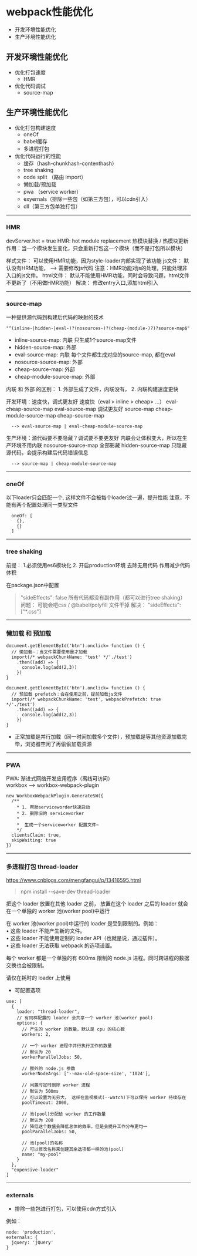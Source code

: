 # webpack性能优化

* 开发环境性能优化
* 生产环境性能优化

## 开发环境性能优化
* 优化打包速度
  * HMR
* 优化代码调试
  * source-map

## 生产环境性能优化
* 优化打包构建速度
  * oneOf
  * babel缓存
  * 多进程打包
* 优化代码运行的性能
  * 缓存（hash-chunkhash-contenthash）
  * tree shaking 
  * code split （路由 import）
  * 懒加载/预加载
  * pwa （service worker）
  * exyernals（排除一些包（如第三方包），可以cdn引入）
  * dll（第三方包单独打包）




---
### HMR
devServer.hot = true
HMR: hot module replacement 热模块替换 / 热模块更新
作用：当一个模块发生变化，只会重新打包这一个模块（而不是打包所以模块）

 样式文件：  可以使用HMR功能，因为style-loader内部实现了该功能
 js文件：    默认没有HRM功能， --> 需要修改js代码
     注意：HMR功能对js的处理，只能处理非入口的js文件。
 html文件：  默认不能使用HMR功能，同时会导致问题，html文件不更新了（不用做HMR功能）
     解决： 修改entry入口,添加html引入

---

### source-map

 一种提供源代码到构建后代码的映射的技术
 ``` 
 "^(inline-|hidden-|eval-)?(nosources-)?(cheap-(module-)?)?source-map$"
 ```
 
 * inline-source-map:       内联    只生成1个source-map文件
 * hidden-source-map:       外部
 * eval-source-map:         内联    每个文件都生成对应的source-map, 都在eval
 * nosource-source-map:     外部
 * cheap-source-map:        外部
 * cheap-module-source-map: 外部
  
  内联 和 外部 的区别： 1. 外部生成了文件，内联没有， 2. 内联构建速度更快
  
  开发环境：速度快，调式更友好
    速度快（eval > inline > cheap> ...）
      eval-cheap-source-map
      eval-source-map
    调试更友好
      source-map
      cheap-module-source-map
      cheap-source-map
       
      --> eval-source-map | eval-cheap-module-source-map
  
  生产环境：源代码要不要隐藏？调试要不要更友好
    内联会让体积变大，所以在生产环境不用内联
    nosource-source-map   全部影藏
    hidden-source-map    只隐藏源代码，会提示构建后代码错误信息
    
      --> source-map | cheap-module-source-map

---
### oneOf
  以下loader只会匹配一个, 这样文件不会被每个loader过一遍，提升性能
  注意，不能有两个配置处理同一类型文件
```
  oneOf: [
    {},
    {}
  ]
```
---

### tree shaking

前提： 1.必须使用es6模块化 2. 开启production环境
去除无用代码 作用减少代码体积  

在package.json中配置
> "sideEffects": false
所有代码都没有副作用（都可以进行tree shaking）
 问题： 可能会吧css / @babel/polyfill 文件干掉
 解决： "sideEffects": ["*.css"]

---

### 懒加载 和 预加载
```
document.getElementById('btn').onclick= function () {
  // 懒加载~：当文件需要使用是才加载
  import(/* webpackChunkName: 'test' */'./test')
    .then((add) => {
      console.log(add(2,3))
    })
}

document.getElementById('btn').onclick= function () {
  // 预加载 prefetch：会在使用之前，提前加载js文件
  import(/* webpackChunkName: 'test', webpackPrefetch: true */'./test')
    .then((add) => {
      console.log(add(2,3))
    })
}
```

* 正常加载是并行加载（同一时间加载多个文件），预加载是等其他资源加载完毕，浏览器空闲了再偷偷加载资源

---

### PWA

PWA: 渐进式网络开发应用程序（离线可访问）  
workbox --> workbox-webpack-plugin
```
new WorkboxWebpackPlugin.GenerateSW({
  /**
    * 1. 帮助serviceworder快速启动
    * 2. 删除旧的 serviceworker
    * 
    *  生成一个serviceworker 配置文件~
    */
  clientsClaim: true,
  skipWaiting: true
})
```
---

### 多进程打包 thread-loader
https://www.cnblogs.com/mengfangui/p/13416595.html

> npm install --save-dev thread-loader

把这个 loader 放置在其他 loader 之前， 放置在这个 loader 之后的 loader 就会在一个单独的 worker 池(worker pool)中运行

在 worker 池(worker pool)中运行的 loader 是受到限制的。例如：  
• 这些 loader 不能产生新的文件。  
• 这些 loader 不能使用定制的 loader API（也就是说，通过插件）。  
• 这些 loader 无法获取 webpack 的选项设置。  

每个 worker 都是一个单独的有 600ms 限制的 node.js 进程。同时跨进程的数据交换也会被限制。

请仅在耗时的 loader 上使用

* 可配置选项
```
use: [
  {
    loader: "thread-loader",
    // 有同样配置的 loader 会共享一个 worker 池(worker pool)
    options: {
      // 产生的 worker 的数量，默认是 cpu 的核心数
      workers: 2,

      // 一个 worker 进程中并行执行工作的数量
      // 默认为 20
      workerParallelJobs: 50,

      // 额外的 node.js 参数
      workerNodeArgs: ['--max-old-space-size', '1024'],

      // 闲置时定时删除 worker 进程
      // 默认为 500ms
      // 可以设置为无穷大， 这样在监视模式(--watch)下可以保持 worker 持续存在
      poolTimeout: 2000,

      // 池(pool)分配给 worker 的工作数量
      // 默认为 200
      // 降低这个数值会降低总体的效率，但是会提升工作分布更均一
      poolParallelJobs: 50,

      // 池(pool)的名称
      // 可以修改名称来创建其余选项都一样的池(pool)
      name: "my-pool"
    }
  },
  "expensive-loader"
]
```
---
### externals 
* 排除一些包进行打包，可以使用cdn方式引入  
  
例如：
```
node: 'production',
externals: {
  jquery: 'jQuery'
}
```